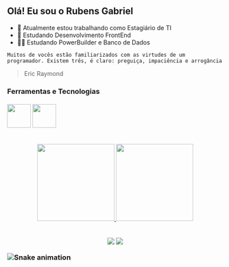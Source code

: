 ## Olá! Eu sou o Rubens Gabriel
- 🔭 Atualmente estou trabalhando como Estagiário de TI
- 🌱 Estudando Desenvolvimento FrontEnd
- 👨‍💻 Estudando PowerBuilder e Banco de Dados
```
Muitos de vocês estão familiarizados com as virtudes de um programador. Existem três, é claro: preguiça, impaciência e arrogância
```
> Eric Raymond

<div align="left">
<h3> Ferramentas e Tecnologias
<div>
<br>
<div align="left">
<img style="width: 55px;" src="https://cdn.jsdelivr.net/gh/devicons/devicon/icons/html5/html5-original.svg"/> <img style="width: 55px;" src="https://cdn.jsdelivr.net/gh/devicons/devicon/icons/css3/css3-original.svg" />
<div>

  ##
  
<div align="center">
  <a href="https://github.com/rubensgabriel">
  <img height="180em" src="https://github-readme-stats.vercel.app/api?username=rubensgabriel&show_icons=true&theme=tokyonight&include_all_commits=true&count_private=true"/>
  <img height="180em" src="https://github-readme-stats.vercel.app/api/top-langs/?username=rubensgabriel&layout=compact&langs_count=7&theme=tokyonight"/>
</div>
  
  ##
  
 <div align="center"> 
  <a href="https://www.instagram.com/rubenssgabriel_/" target="_blank"><img src="https://img.shields.io/badge/-Instagram-%23E4405F?style=for-the-badge&logo=instagram&logoColor=white" target="_blank"></a>
  <a href="https://www.linkedin.com/in/rubens-gabriel-rodrigues-de-souza-8352b6214/" target="_blank"><img src="https://img.shields.io/badge/-LinkedIn-%230077B5?style=for-the-badge&logo=linkedin&logoColor=white" target="_blank"></a> 
</div>

  ![Snake animation](https://github.com/rubensgabriel/rubensgabriel/blob/output/github-contribution-grid-snake.svg)
